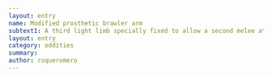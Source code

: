 ```yaml
---
layout: entry 
name: Modified prosthetic brawler arm
subtext1: A third light limb specially fixed to allow a second melee attack per turn.
layout: entry
category: oddities
summary: 
author: roqueromero
---
```

